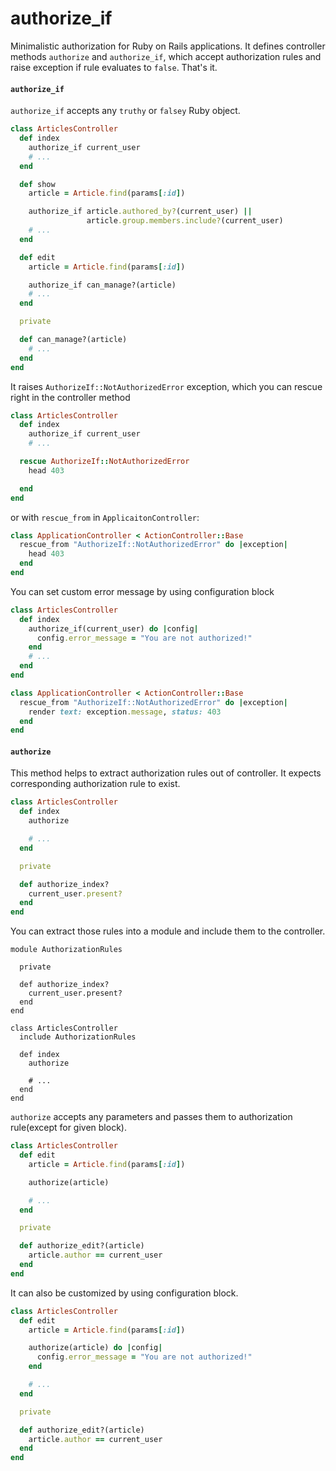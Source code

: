 # authorize_if

Minimalistic authorization for Ruby on Rails applications. It defines
controller methods `authorize` and `authorize_if`, which accept
authorization rules and raise exception if rule evaluates to `false`.
That's it.

#### `authorize_if`

`authorize_if` accepts any `truthy` or `falsey` Ruby object.

```ruby
class ArticlesController
  def index
    authorize_if current_user
    # ...
  end

  def show
    article = Article.find(params[:id])

    authorize_if article.authored_by?(current_user) ||
                 article.group.members.include?(current_user)
    # ...
  end

  def edit
    article = Article.find(params[:id])

    authorize_if can_manage?(article)
    # ...
  end

  private

  def can_manage?(article)
    # ...
  end
end
```

It raises `AuthorizeIf::NotAuthorizedError` exception, which you can
rescue right in the controller method

```ruby
class ArticlesController
  def index
    authorize_if current_user
    # ...

  rescue AuthorizeIf::NotAuthorizedError
    head 403

  end
end
```

or with `rescue_from` in `ApplicaitonController`:

```ruby
class ApplicationController < ActionController::Base
  rescue_from "AuthorizeIf::NotAuthorizedError" do |exception|
    head 403
  end
end
```

You can set custom error message by using configuration block

```ruby
class ArticlesController
  def index
    authorize_if(current_user) do |config|
      config.error_message = "You are not authorized!"
    end
    # ...
  end
end

class ApplicationController < ActionController::Base
  rescue_from "AuthorizeIf::NotAuthorizedError" do |exception|
    render text: exception.message, status: 403
  end
end
```

#### `authorize`

This method helps to extract authorization rules out of controller. It
expects corresponding authorization rule to exist.

```ruby
class ArticlesController
  def index
    authorize

    # ...
  end

  private

  def authorize_index?
    current_user.present?
  end
end
```

You can extract those rules into a module and include them to the
controller.

```
module AuthorizationRules

  private

  def authorize_index?
    current_user.present?
  end
end

class ArticlesController
  include AuthorizationRules

  def index
    authorize

    # ...
  end
end
```

`authorize` accepts any parameters and passes them to authorization
rule(except for given block).

```ruby
class ArticlesController
  def edit
    article = Article.find(params[:id])

    authorize(article)

    # ...
  end

  private

  def authorize_edit?(article)
    article.author == current_user
  end
end
```

It can also be customized by using configuration block.

```ruby
class ArticlesController
  def edit
    article = Article.find(params[:id])

    authorize(article) do |config|
      config.error_message = "You are not authorized!"
    end

    # ...
  end

  private

  def authorize_edit?(article)
    article.author == current_user
  end
end
```

